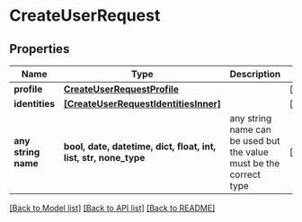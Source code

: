 # CreateUserRequest


## Properties
Name | Type | Description | Notes
------------ | ------------- | ------------- | -------------
**profile** | [**CreateUserRequestProfile**](CreateUserRequestProfile.md) |  | [optional]
**identities** | [**[CreateUserRequestIdentitiesInner]**](CreateUserRequestIdentitiesInner.md) |  | [optional]
**any string name** | **bool, date, datetime, dict, float, int, list, str, none_type** | any string name can be used but the value must be the correct type | [optional]

[[Back to Model list]](../README.md#documentation-for-models) [[Back to API list]](../README.md#documentation-for-api-endpoints) [[Back to README]](../README.md)
